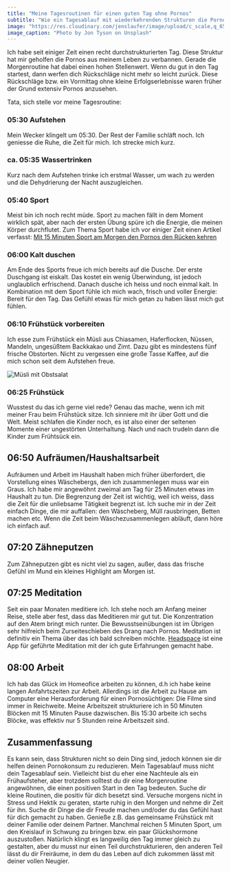 ```yaml
---
title: "Meine Tagesroutinen für einen guten Tag ohne Pornos"
subtitle: "Wie ein Tagesablauf mit wiederkehrenden Strukturen die Pornos auf Distanz hält"
image: "https://res.cloudinary.com/jenslaufer/image/upload/c_scale,q_65,w_800/v1583997083/jon-tyson-JP94StOO1P8-unsplash.jpg"
image_caption: "Photo by Jon Tyson on Unsplash"
---
```


Ich habe seit einiger Zeit einen recht durchstrukturierten Tag. Diese Struktur hat mir geholfen die Pornos aus meinem Leben zu verbannen. Gerade die Morgenroutine hat dabei einen hohen Stellenwert. Wenn du gut in den Tag startest, dann werfen dich Rückschläge nicht mehr so leicht zurück. Diese Rückschläge bzw. ein Vormittag ohne kleine Erfolgserlebnisse waren früher der Grund extensiv Pornos anzusehen.

Tata, sich stelle vor meine Tagesroutine:

### 05:30 Aufstehen

Mein Wecker klingelt um 05:30. Der Rest der Familie schläft noch. Ich geniesse die Ruhe, die Zeit für mich. Ich strecke mich kurz.

### ca. 05:35 Wassertrinken

Kurz nach dem Aufstehen trinke ich erstmal Wasser, um wach zu werden und die Dehydrierung der Nacht auszugleichen.

### 05:40 Sport

Meist bin ich noch recht müde. Sport zu machen fällt in dem Moment wirklich spät, aber nach der ersten Übung spüre ich die Energie, die meinen Körper durchflutet. Zum Thema Sport habe ich vor einiger Zeit einen Artikel verfasst: [Mit 15 Minuten Sport am Morgen den Pornos den Rücken kehren](/blog/mit_15_minuten_sport_morgens_den_pornos_den_ruecken_kehren.html)

### 06:00 Kalt duschen

Am Ende des Sports freue ich mich bereits auf die Dusche. Der erste Duschgang ist eiskalt. Das kostet ein wenig Überwindung, ist jedoch unglaublich erfrischend. Danach dusche ich heiss und noch einmal kalt. In Kombination mit dem Sport fühle ich mich wach, frisch und voller Energie: Bereit für den Tag. Das Gefühl etwas für mich getan zu haben lässt mich gut fühlen.

### 06:10 Frühstück vorbereiten

Ich esse zum Frühstück ein Müsli aus Chiasamen, Haferflocken, Nüssen, Mandeln, ungesüßtem Backkakao und Zimt. Dazu gibt es mindestens fünf frische Obstorten. Nicht zu vergessen eine große Tasse Kaffee, auf die mich schon seit dem Aufstehen freue.

![Müsli mit Obstsalat](https://res.cloudinary.com/jenslaufer/image/upload/c_scale,w_600/v1583999731/IMG_20190216_094053._jpg.jpg)

### 06:25 Frühstück

Wusstest du das ich gerne viel rede? Genau das mache, wenn ich mit meiner Frau beim Frühstück sitze. Ich sinniere mit ihr über Gott und die Welt. Meist schlafen die Kinder noch, es ist also einer der seltenen Momente einer ungestörten Unterhaltung. Nach und nach trudeln dann die Kinder zum Frühtsück ein.

## 06:50 Aufräumen/Haushaltsarbeit

Aufräumen und Arbeit im Haushalt haben mich früher überfordert, die Vorstellung eines Wäschebergs, den ich zusammenlegen muss war ein Graus. Ich habe mir angewöhnt zweimal am Tag für 25 Minuten etwas im Haushalt zu tun. Die Begrenzung der Zeit ist wichtig, weil ich weiss, dass die Zeit für die unliebsame Tätigkeit begrenzt ist. Ich suche mir in der Zeit einfach Dinge, die mir auffallen: den Wäscheberg, Müll rausbringen, Betten machen etc. Wenn die Zeit beim Wäschezusammenlegen abläuft, dann höre ich einfach auf.

## 07:20 Zähneputzen

Zum Zähneputzen gibt es nicht viel zu sagen, außer, dass das frische Gefühl im Mund ein kleines Highlight am Morgen ist.

## 07:25 Meditation

Seit ein paar Monaten meditiere ich. Ich stehe noch am Anfang meiner Reise, stelle aber fest, dass das Meditieren mir gut tut. Die Konzentration auf den Atem bringt mich runter. Die Bewusstseinübungen ist im Übrigen sehr hilfreich beim Zurseiteschieben des Drang nach Pornos. Meditation ist definitiv ein Thema über das ich bald schreiben möchte.
[Headspace](https://www.headspace.com/) ist eine App für geführte Meditation mit der ich gute Erfahrungen gemacht habe.

## 08:00 Arbeit

Ich hab das Glück im Homeofice arbeiten zu können, d.h ich habe keine langen Anfahrtszeiten zur Arbeit. Allerdings ist die Arbeit zu Hause am Computer eine Herausforderung für einen Pornosüchtigen: Die Filme sind immer in Reichweite.
Meine Arbeitszeit strukturiere ich in 50 Minuten Blöcken mit 15 Minuten Pause dazwischen. Bis 15:30 arbeite ich sechs Blöcke, was effektiv nur 5 Stunden reine Arbeitszeit sind.

## Zusammenfassung

Es kann sein, dass Strukturen nicht so dein Ding sind, jedoch können sie dir helfen deinen Pornokonsum zu reduzieren. Mein Tagesablauf muss nicht dein Tagesablauf sein. Vielleicht bist du eher eine Nachteule als ein Frühaufsteher, aber
trotzdem solltest du dir eine Morgenroutine angewöhnen, die einen positiven Start in den Tag bedeuten. Suche dir kleine Routinen, die positiv für dich besetzt sind. Versuche morgens nicht in Stress und Hektik zu geraten, starte ruhig in den Morgen und nehme dir Zeit für ihn. Suche dir Dinge die dir Freude machen und/oder du das Gefühl hast für dich gemacht zu haben. Genieße z.B. das gemeinsame Frühstück mit deiner Familie oder deinem Partner. Manchmal reichen 5 Minuten Sport, um den Kreislauf in Schwung zu bringen bzw. ein paar Glückshormone auszustoßen. Natürlich klingt es langweilig den Tag immer gleich zu gestalten, aber du musst nur einen Teil durchstrukturieren, den anderen Teil lässt du dir Freiräume, in dem du das Leben auf dich zukommen lässt mit deiner vollen Neugier.
